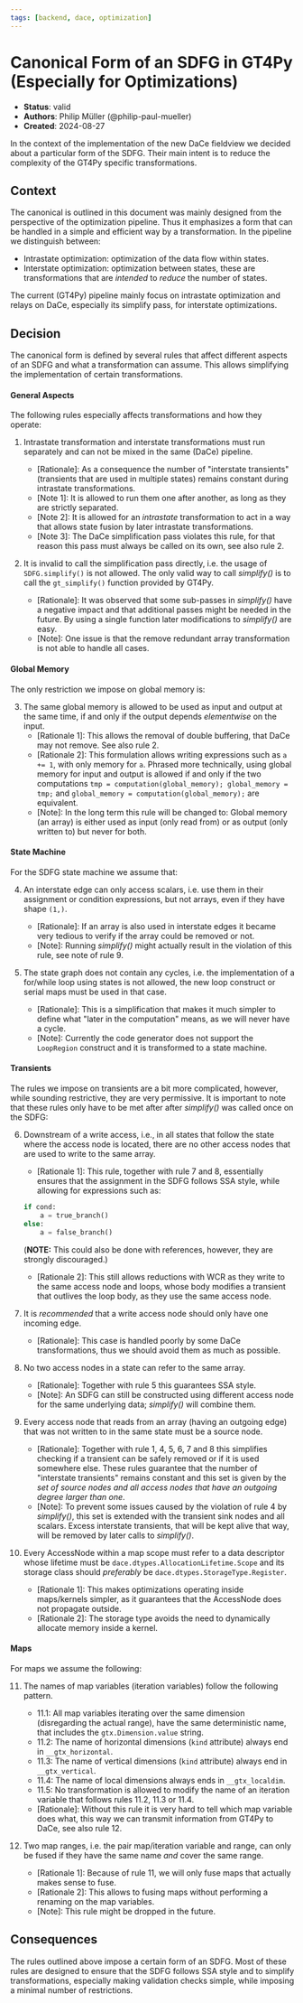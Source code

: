 ```yaml
---
tags: [backend, dace, optimization]
---
```


# Canonical Form of an SDFG in GT4Py (Especially for Optimizations)

- **Status**: valid
- **Authors**: Philip Müller (@philip-paul-mueller)
- **Created**: 2024-08-27

In the context of the implementation of the new DaCe fieldview we decided about a particular form of the SDFG.
Their main intent is to reduce the complexity of the GT4Py specific transformations.

## Context

The canonical is outlined in this document was mainly designed from the perspective of the optimization pipeline.
Thus it emphasizes a form that can be handled in a simple and efficient way by a transformation.
In the pipeline we distinguish between:

- Intrastate optimization: optimization of the data flow within states.
- Interstate optimization: optimization between states, these are transformations that are _intended_ to _reduce_ the number of states.

The current (GT4Py) pipeline mainly focus on intrastate optimization and relays on DaCe, especially its simplify pass, for interstate optimizations.

## Decision

The canonical form is defined by several rules that affect different aspects of an SDFG and what a transformation can assume.
This allows simplifying the implementation of certain transformations.

#### General Aspects

The following rules especially affects transformations and how they operate:

1. Intrastate transformation and interstate transformations must run separately and can not be mixed in the same (DaCe) pipeline.

   - [Rationale]: As a consequence the number of "interstate transients" (transients that are used in multiple states) remains constant during intrastate transformations.
   - [Note 1]: It is allowed to run them one after another, as long as they are strictly separated.
   - [Note 2]: It is allowed for an _intrastate_ transformation to act in a way that allows state fusion by later intrastate transformations.
   - [Note 3]: The DaCe simplification pass violates this rule, for that reason this pass must always be called on its own, see also rule 2.

2. It is invalid to call the simplification pass directly, i.e. the usage of `SDFG.simplify()` is not allowed. The only valid way to call _simplify()_ is to call the `gt_simplify()` function provided by GT4Py.
   - [Rationale]: It was observed that some sub-passes in _simplify()_ have a negative impact and that additional passes might be needed in the future.
     By using a single function later modifications to _simplify()_ are easy.
   - [Note]: One issue is that the remove redundant array transformation is not able to handle all cases.

#### Global Memory

The only restriction we impose on global memory is:

3. The same global memory is allowed to be used as input and output at the same time, if and only if the output depends _elementwise_ on the input.
   - [Rationale 1]: This allows the removal of double buffering, that DaCe may not remove. See also rule 2.
   - [Rationale 2]: This formulation allows writing expressions such as `a += 1`, with only memory for `a`.
     Phrased more technically, using global memory for input and output is allowed if and only if the two computations `tmp = computation(global_memory); global_memory = tmp;` and `global_memory = computation(global_memory);` are equivalent.
   - [Note]: In the long term this rule will be changed to: Global memory (an array) is either used as input (only read from) or as output (only written to) but never for both.

#### State Machine

For the SDFG state machine we assume that:

4. An interstate edge can only access scalars, i.e. use them in their assignment or condition expressions, but not arrays, even if they have shape `(1,)`.

   - [Rationale]: If an array is also used in interstate edges it became very tedious to verify if the array could be removed or not.
   - [Note]: Running _simplify()_ might actually result in the violation of this rule, see note of rule 9.

5. The state graph does not contain any cycles, i.e. the implementation of a for/while loop using states is not allowed, the new loop construct or serial maps must be used in that case.
   - [Rationale]: This is a simplification that makes it much simpler to define what "later in the computation" means, as we will never have a cycle.
   - [Note]: Currently the code generator does not support the `LoopRegion` construct and it is transformed to a state machine.

#### Transients

The rules we impose on transients are a bit more complicated, however, while sounding restrictive, they are very permissive.
It is important to note that these rules only have to be met after after _simplify()_ was called once on the SDFG:

6. Downstream of a write access, i.e., in all states that follow the state where the access node is located, there are no other access nodes that are used to write to the same array.

   - [Rationale 1]: This rule, together with rule 7 and 8, essentially ensures that the assignment in the SDFG follows SSA style, while allowing for expressions such as:

   ```python
   if cond:
       a = true_branch()
   else:
       a = false_branch()
   ```

   (**NOTE:** This could also be done with references, however, they are strongly discouraged.)

   - [Rationale 2]: This still allows reductions with WCR as they write to the same access node and loops, whose body modifies a transient that outlives the loop body, as they use the same access node.

7. It is _recommended_ that a write access node should only have one incoming edge.

   - [Rationale]: This case is handled poorly by some DaCe transformations, thus we should avoid them as much as possible.

8. No two access nodes in a state can refer to the same array.

   - [Rationale]: Together with rule 5 this guarantees SSA style.
   - [Note]: An SDFG can still be constructed using different access node for the same underlying data; _simplify()_ will combine them.

9. Every access node that reads from an array (having an outgoing edge) that was not written to in the same state must be a source node.

   - [Rationale]: Together with rule 1, 4, 5, 6, 7 and 8 this simplifies checking if a transient can be safely removed or if it is used somewhere else.
     These rules guarantee that the number of "interstate transients" remains constant and this set is given by the _set of source nodes and all access nodes that have an outgoing degree larger than one_.
   - [Note]: To prevent some issues caused by the violation of rule 4 by _simplify()_, this set is extended with the transient sink nodes and all scalars.
     Excess interstate transients, that will be kept alive that way, will be removed by later calls to _simplify()_.

10. Every AccessNode within a map scope must refer to a data descriptor whose lifetime must be `dace.dtypes.AllocationLifetime.Scope` and its storage class should _preferably_ be `dace.dtypes.StorageType.Register`.
    - [Rationale 1]: This makes optimizations operating inside maps/kernels simpler, as it guarantees that the AccessNode does not propagate outside.
    - [Rationale 2]: The storage type avoids the need to dynamically allocate memory inside a kernel.

#### Maps

For maps we assume the following:

11. The names of map variables (iteration variables) follow the following pattern.

    - 11.1: All map variables iterating over the same dimension (disregarding the actual range), have the same deterministic name, that includes the `gtx.Dimension.value` string.
    - 11.2: The name of horizontal dimensions (`kind` attribute) always end in `__gtx_horizontal`.
    - 11.3: The name of vertical dimensions (`kind` attribute) always end in `__gtx_vertical`.
    - 11.4: The name of local dimensions always ends in `__gtx_localdim`.
    - 11.5: No transformation is allowed to modify the name of an iteration variable that follows rules 11.2, 11.3 or 11.4.
    - [Rationale]: Without this rule it is very hard to tell which map variable does what, this way we can transmit information from GT4Py to DaCe, see also rule 12.

12. Two map ranges, i.e. the pair map/iteration variable and range, can only be fused if they have the same name _and_ cover the same range.
    - [Rationale 1]: Because of rule 11, we will only fuse maps that actually makes sense to fuse.
    - [Rationale 2]: This allows to fusing maps without performing a renaming on the map variables.
    - [Note]: This rule might be dropped in the future.

## Consequences

The rules outlined above impose a certain form of an SDFG.
Most of these rules are designed to ensure that the SDFG follows SSA style and to simplify transformations, especially making validation checks simple, while imposing a minimal number of restrictions.
